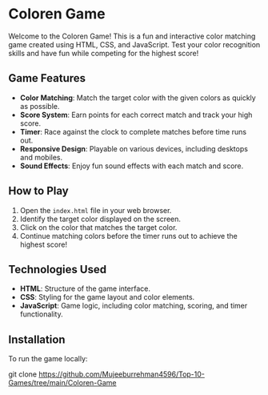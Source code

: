 # Coloren Game

Welcome to the Coloren Game! This is a fun and interactive color matching game created using HTML, CSS, and JavaScript. Test your color recognition skills and have fun while competing for the highest score!

## Game Features

- **Color Matching**: Match the target color with the given colors as quickly as possible.
- **Score System**: Earn points for each correct match and track your high score.
- **Timer**: Race against the clock to complete matches before time runs out.
- **Responsive Design**: Playable on various devices, including desktops and mobiles.
- **Sound Effects**: Enjoy fun sound effects with each match and score.

## How to Play

1. Open the `index.html` file in your web browser.
2. Identify the target color displayed on the screen.
3. Click on the color that matches the target color.
4. Continue matching colors before the timer runs out to achieve the highest score!

## Technologies Used

- **HTML**: Structure of the game interface.
- **CSS**: Styling for the game layout and color elements.
- **JavaScript**: Game logic, including color matching, scoring, and timer functionality.

## Installation

To run the game locally:

   git clone https://github.com/Mujeeburrehman4596/Top-10-Games/tree/main/Coloren-Game

